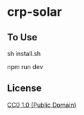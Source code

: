 # crp-solar 

## To Use
sh install.sh

npm run dev

## License

[CC0 1.0 (Public Domain)](LICENSE.md)
